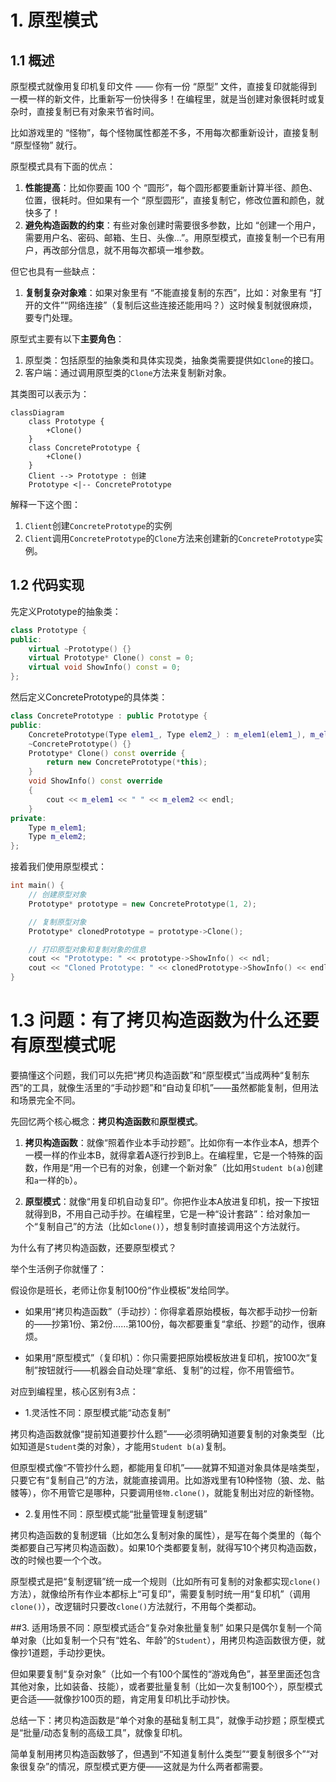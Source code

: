 # 1. 原型模式

## 1.1 概述

原型模式就像用复印机复印文件 —— 你有一份 “原型” 文件，直接复印就能得到一模一样的新文件，比重新写一份快得多！在编程里，就是当创建对象很耗时或复杂时，直接复制已有对象来节省时间。

比如游戏里的 “怪物”，每个怪物属性都差不多，不用每次都重新设计，直接复制 “原型怪物” 就行。

原型模式具有下面的优点：

1. **性能提高**：比如你要画 100 个 “圆形”，每个圆形都要重新计算半径、颜色、位置，很耗时。但如果有一个 “原型圆形”，直接复制它，修改位置和颜色，就快多了！
2. **避免构造函数的约束**：有些对象创建时需要很多参数，比如 “创建一个用户，需要用户名、密码、邮箱、生日、头像...”。用原型模式，直接复制一个已有用户，再改部分信息，就不用每次都填一堆参数。

但它也具有一些缺点：

1. **复制复杂对象难**：如果对象里有 “不能直接复制的东西”，比如：对象里有 “打开的文件”“网络连接”（复制后这些连接还能用吗？）这时候复制就很麻烦，要专门处理。



原型式主要有以下**主要角色**：

1. 原型类：包括原型的抽象类和具体实现类，抽象类需要提供如`Clone`的接口。
2. 客户端：通过调用原型类的`Clone`方法来复制新对象。



其类图可以表示为：

```mermaid
classDiagram
    class Prototype {
        +Clone()
    }
    class ConcretePrototype {
        +Clone()
    }
    Client --> Prototype : 创建
    Prototype <|-- ConcretePrototype
```

解释一下这个图：
1. `Client`创建`ConcretePrototype`的实例
2. `Client`调用`ConcretePrototype`的`Clone`方法来创建新的`ConcretePrototype`实例。


## 1.2 代码实现

先定义Prototype的抽象类：

```cpp
class Prototype {
public:
    virtual ~Prototype() {}
    virtual Prototype* Clone() const = 0;
    virtual void ShowInfo() const = 0;
};
```

然后定义ConcretePrototype的具体类：

```cpp
class ConcretePrototype : public Prototype {
public:
    ConcretePrototype(Type elem1_, Type elem2_) : m_elem1(elem1_), m_elem2(elem2_) {}
    ~ConcretePrototype() {}
    Prototype* Clone() const override {
        return new ConcretePrototype(*this);
    }
    void ShowInfo() const override
    {
        cout << m_elem1 << " " << m_elem2 << endl;
    }
private:
    Type m_elem1;
    Type m_elem2;
};
```

接着我们使用原型模式：
```cpp
int main() {
    // 创建原型对象
    Prototype* prototype = new ConcretePrototype(1, 2);

    // 复制原型对象
    Prototype* clonedPrototype = prototype->Clone();

    // 打印原型对象和复制对象的信息
    cout << "Prototype: " << prototype->ShowInfo() << ndl;
    cout << "Cloned Prototype: " << clonedPrototype->ShowInfo() << endl;
}
```

# 1.3 问题：有了拷贝构造函数为什么还要有原型模式呢

要搞懂这个问题，我们可以先把“拷贝构造函数”和“原型模式”当成两种“复制东西”的工具，就像生活里的“手动抄题”和“自动复印机”——虽然都能复制，但用法和场景完全不同。


先回忆两个核心概念：**拷贝构造函数**和**原型模式**。

1. **拷贝构造函数**：就像“照着作业本手动抄题”。比如你有一本作业本A，想弄个一模一样的作业本B，就得拿着A逐行抄到B上。在编程里，它是一个特殊的函数，作用是“用一个已有的对象，创建一个新对象”（比如用`Student b(a)`创建和`a`一样的`b`）。

2. **原型模式**：就像“用复印机自动复印”。你把作业本A放进复印机，按一下按钮就得到B，不用自己动手抄。在编程里，它是一种“设计套路”：给对象加一个“复制自己”的方法（比如`clone()`），想复制时直接调用这个方法就行。


为什么有了拷贝构造函数，还要原型模式？

举个生活例子你就懂了：  

假设你是班长，老师让你复制100份“作业模板”发给同学。  

- 如果用“拷贝构造函数”（手动抄）：你得拿着原始模板，每次都手动抄一份新的——抄第1份、第2份……第100份，每次都要重复“拿纸、抄题”的动作，很麻烦。
  
- 如果用“原型模式”（复印机）：你只需要把原始模板放进复印机，按100次“复制”按钮就行——机器会自动处理“拿纸、复制”的过程，你不用管细节。  


对应到编程里，核心区别有3点：

+ 1.灵活性不同：原型模式能“动态复制”

拷贝构造函数就像“提前知道要抄什么题”——必须明确知道要复制的对象类型（比如知道是`Student`类的对象），才能用`Student b(a)`复制。  

但原型模式像“不管抄什么题，都能用复印机”——就算不知道对象具体是啥类型，只要它有“复制自己”的方法，就能直接调用。比如游戏里有10种怪物（狼、龙、骷髅等），你不用管它是哪种，只要调用`怪物.clone()`，就能复制出对应的新怪物。


+ 2.复用性不同：原型模式能“批量管理复制逻辑”

拷贝构造函数的复制逻辑（比如怎么复制对象的属性），是写在每个类里的（每个类都要自己写拷贝构造函数）。如果10个类都要复制，就得写10个拷贝构造函数，改的时候也要一个个改。  

原型模式是把“复制逻辑”统一成一个规则（比如所有可复制的对象都实现`clone()`方法），就像给所有作业本都标上“可复印”，需要复制时统一用“复印机”（调用`clone()`），改逻辑时只要改`clone()`方法就行，不用每个类都动。


##3. 适用场景不同：原型模式适合“复杂对象批量复制”
如果只是偶尔复制一个简单对象（比如复制一个只有“姓名、年龄”的`Student`），用拷贝构造函数很方便，就像抄1道题，手动抄更快。  

但如果要复制“复杂对象”（比如一个有100个属性的“游戏角色”，甚至里面还包含其他对象，比如装备、技能），或者要批量复制（比如一次复制100个），原型模式更合适——就像抄100页的题，肯定用复印机比手动抄快。

总结一下：拷贝构造函数是“单个对象的基础复制工具”，就像手动抄题；原型模式是“批量/动态复制的高级工具”，就像复印机。  

简单复制用拷贝构造函数够了，但遇到“不知道复制什么类型”“要复制很多个”“对象很复杂”的情况，原型模式更方便——这就是为什么两者都需要。